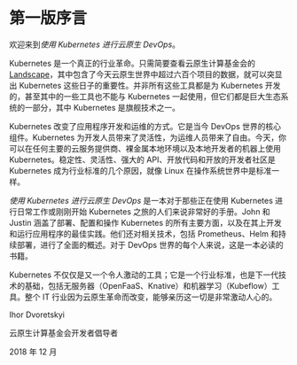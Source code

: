 # 第一版序言

欢迎来到*使用 Kubernetes 进行云原生 DevOps*。

Kubernetes 是一个真正的行业革命。只需简要查看云原生计算基金会的[Landscape](https://landscape.cncf.io)，其中包含了今天云原生世界中超过六百个项目的数据，就可以突显出 Kubernetes 这些日子的重要性。并非所有这些工具都是为 Kubernetes 开发的，甚至其中的一些工具也不能与 Kubernetes 一起使用，但它们都是巨大生态系统的一部分，其中 Kubernetes 是旗舰技术之一。

Kubernetes 改变了应用程序开发和运维的方式。它是当今 DevOps 世界的核心组件。Kubernetes 为开发人员带来了灵活性，为运维人员带来了自由。今天，你可以在任何主要的云服务提供商、裸金属本地环境以及本地开发者的机器上使用 Kubernetes。稳定性、灵活性、强大的 API、开放代码和开放的开发者社区是 Kubernetes 成为行业标准的几个原因，就像 Linux 在操作系统世界中是标准一样。

*使用 Kubernetes 进行云原生 DevOps* 是一本对于那些正在使用 Kubernetes 进行日常工作或刚刚开始 Kubernetes 之旅的人们来说非常好的手册。John 和 Justin 涵盖了部署、配置和操作 Kubernetes 的所有主要方面，以及在其上开发和运行应用程序的最佳实践。他们还对相关技术，包括 Prometheus、Helm 和持续部署，进行了全面的概述。对于 DevOps 世界的每个人来说，这是一本必读的书籍。

Kubernetes 不仅仅是又一个令人激动的工具；它是一个行业标准，也是下一代技术的基础，包括无服务器（OpenFaaS、Knative）和机器学习（Kubeflow）工具。整个 IT 行业因为云原生革命而改变，能够亲历这一切是非常激动人心的。

Ihor Dvoretskyi

云原生计算基金会开发者倡导者

2018 年 12 月

